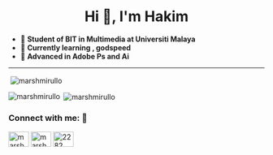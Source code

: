 <h1 align="center">Hi 👋, I'm Hakim </h1>

- :thinking: **Student of BIT in Multimedia at Universiti Malaya**
- :footprints: **Currently learning , godspeed**
- :eyes: **Advanced in Adobe Ps and Ai**

--------------------------------------------------------------------------------------------------------------------------------------------------------------------------------

<p>&nbsp;<img align="center" src="https://github-readme-stats.vercel.app/api?username=marshmirullo&theme=tokyonight&show_icons=true&locale=en" alt="marshmirullo" /></p>

<p><img align="left" src="https://github-readme-stats.vercel.app/api/top-langs?username=marshmirullo&show_icons=true&locale=en&layout=compact" alt="marshmirullo" /></p>

<p>&nbsp;<img align="center" src="https://github-readme-stats.vercel.app/api?username=marshmirullo&show_icons=true&locale=en" alt="marshmirullo" /></p>

<h3 align="left">Connect with me: 🍃 </h3>
<p align="left">
<a href="https://twitter.com/marshmirullo" target="blank"><img align="center" src="https://cdn.jsdelivr.net/npm/simple-icons@3.0.1/icons/twitter.svg" alt="marshmirullo" height="30" width="40" /></a>
<a href="https://instagram.com/marshmirullo" target="blank"><img align="center" src="https://cdn.jsdelivr.net/npm/simple-icons@3.0.1/icons/instagram.svg" alt="marshmirullo" height="30" width="40" /></a>
<a href="https://discord.gg/2282" target="blank"><img align="center" src="https://cdn.jsdelivr.net/npm/simple-icons@3.0.1/icons/discord.svg" alt="2282" height="30" width="40" /></a>
</p>
